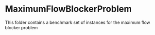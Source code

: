 # MaximumFlowBlockerProblem
This folder contains a benchmark set of instances for the maximum flow blocker problem
